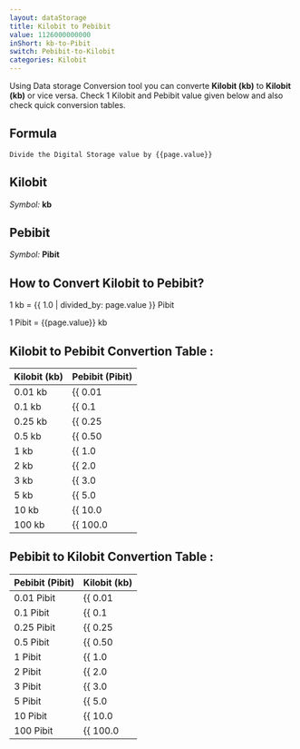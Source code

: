 ```yaml
---
layout: dataStorage
title: Kilobit to Pebibit
value: 1126000000000
inShort: kb-to-Pibit
switch: Pebibit-to-Kilobit
categories: Kilobit
---
```


Using Data storage Conversion tool you can converte **Kilobit (kb)** to **Kilobit (kb)** or vice versa. Check 1 Kilobit and Pebibit value given below and also check quick conversion tables.

## Formula
`Divide the Digital Storage value by {{page.value}}`

## Kilobit
*Symbol:* **kb**

## Pebibit
*Symbol:* **Pibit**

## How to Convert Kilobit to Pebibit?

1 kb = {{ 1.0 | divided_by: page.value }} Pibit

1 Pibit = {{page.value}} kb


## Kilobit to Pebibit Convertion Table :

| Kilobit (kb) | Pebibit (Pibit) |
| ---- | ---- |
| 0.01 kb | {{ 0.01 | divided_by: page.value }} Pibit |
| 0.1 kb | {{ 0.1 | divided_by: page.value }} Pibit |
| 0.25 kb | {{ 0.25 | divided_by: page.value }} Pibit |
| 0.5 kb | {{ 0.50 | divided_by: page.value }} Pibit |
| 1 kb | {{ 1.0 | divided_by: page.value }} Pibit |
| 2 kb | {{ 2.0 | divided_by: page.value }} Pibit |
| 3 kb | {{ 3.0 | divided_by: page.value }} Pibit |
| 5 kb | {{ 5.0 | divided_by: page.value }} Pibit |
| 10 kb | {{ 10.0 | divided_by: page.value }} Pibit |
| 100 kb | {{ 100.0 | divided_by: page.value }} Pibit |

## Pebibit to Kilobit Convertion Table :

| Pebibit (Pibit) | Kilobit (kb) |
| ---- | ---- |
| 0.01 Pibit | {{ 0.01 | times: page.value }} kb |
| 0.1 Pibit | {{ 0.1 | times: page.value }} kb |
| 0.25 Pibit | {{ 0.25 | times: page.value }} kb |
| 0.5 Pibit | {{ 0.50 | times: page.value }} kb |
| 1 Pibit | {{ 1.0 | times: page.value }} kb |
| 2 Pibit | {{ 2.0 | times: page.value }} kb |
| 3 Pibit | {{ 3.0 | times: page.value }} kb |
| 5 Pibit | {{ 5.0 | times: page.value }} kb |
| 10 Pibit | {{ 10.0 | times: page.value }} kb |
| 100 Pibit | {{ 100.0 | times: page.value }} kb |


<script>
document.getElementById('selectInput')[2].selected = true
document.getElementById('selectOutput')[19].selected = true
</script>
